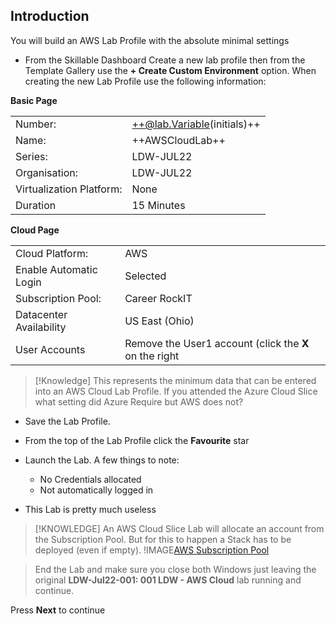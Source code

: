 
## Introduction
You will build an AWS Lab Profile with the absolute minimal settings

- From the Skillable Dashboard Create a new lab profile then from the Template Gallery use the **+ Create Custom Environment** option.  When creating the new Lab Profile use the following information:

**Basic Page**

|||
|---------------|--------------------------|
| Number:       | ++@lab.Variable(initials)++  |
| Name:         | ++AWSCloudLab++ |
| Series:       | LDW-JUL22                |
| Organisation: | LDW-JUL22                |
| Virtualization Platform: | None |
| Duration | 15 Minutes |

**Cloud Page**

|||
|---------------|--------------------------|
| Cloud Platform:       | AWS                     |
| Enable Automatic Login | Selected |
| Subscription Pool:    | Career RockIT |
| Datacenter Availability | US East (Ohio) |
| User Accounts | Remove the User1 account (click the **X** on the right |

>[!Knowledge] This represents the minimum data that can be entered into an AWS Cloud Lab Profile.  If you attended the Azure Cloud Slice what setting did Azure Require but AWS does not?

- Save the Lab Profile.
- From the top of the Lab Profile click the **Favourite** star

 - Launch the Lab.  A few things to note:     
 
    - No Credentials allocated
    - Not automatically logged in
- This Lab is pretty much useless

>[!KNOWLEDGE] An AWS Cloud Slice Lab will allocate an account from the Subscription Pool.  But for this to happen a Stack has to be deployed (even if empty). 
!IMAGE[AWS Subscription Pool](images/image1.jpg)
 
> End the Lab and make sure you close both Windows just leaving the original **LDW-Jul22-001: 001 LDW - AWS Cloud** lab running and continue.

Press **Next** to continue

